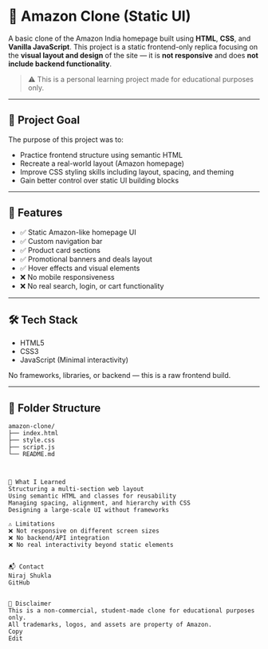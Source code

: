 # 🛒 Amazon Clone (Static UI)

A basic clone of the Amazon India homepage built using **HTML**, **CSS**, and **Vanilla JavaScript**. This project is a static frontend-only replica focusing on the **visual layout and design** of the site — it is **not responsive** and does **not include backend functionality**.

> ⚠️ This is a personal learning project made for educational purposes only.

---

## 🎯 Project Goal

The purpose of this project was to:
- Practice frontend structure using semantic HTML
- Recreate a real-world layout (Amazon homepage)
- Improve CSS styling skills including layout, spacing, and theming
- Gain better control over static UI building blocks

---

## 🧩 Features

- ✅ Static Amazon-like homepage UI
- ✅ Custom navigation bar
- ✅ Product card sections
- ✅ Promotional banners and deals layout
- ✅ Hover effects and visual elements
- ❌ No mobile responsiveness
- ❌ No real search, login, or cart functionality

---

## 🛠️ Tech Stack

- HTML5
- CSS3
- JavaScript (Minimal interactivity)

No frameworks, libraries, or backend — this is a raw frontend build.

---

## 📁 Folder Structure

```plaintext
amazon-clone/
├── index.html
├── style.css
├── script.js
└── README.md



🧠 What I Learned
Structuring a multi-section web layout
Using semantic HTML and classes for reusability
Managing spacing, alignment, and hierarchy with CSS
Designing a large-scale UI without frameworks

⚠️ Limitations
❌ Not responsive on different screen sizes
❌ No backend/API integration
❌ No real interactivity beyond static elements


📬 Contact
Niraj Shukla
GitHub


🛑 Disclaimer
This is a non-commercial, student-made clone for educational purposes only.
All trademarks, logos, and assets are property of Amazon.
Copy
Edit
